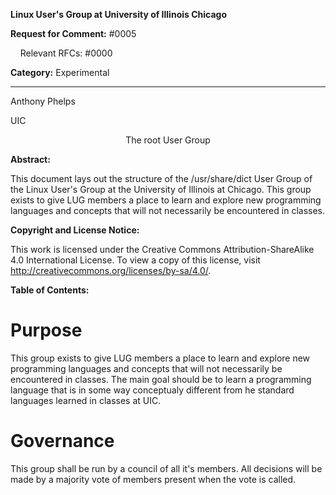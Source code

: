 **Linux User's Group at University of Illinois Chicago**

**Request for Comment:** #0005

&nbsp;&nbsp;&nbsp;&nbsp;Relevant RFCs: #0000

**Category:** Experimental

-------------------------------------------------------------------------------------------------------------------------

Anthony Phelps

UIC

<center>The root User Group</center>

**Abstract:**

This document lays out the structure of the /usr/share/dict User Group of the Linux User's Group at the University of Illinois at Chicago. This group exists to give LUG members a place to learn and explore new programming languages and concepts that will not necessarily be encountered in classes.

**Copyright and License Notice:**

This work is licensed under the Creative Commons Attribution-ShareAlike 4.0 International License. To view a copy of this license, visit http://creativecommons.org/licenses/by-sa/4.0/.

**Table of Contents:**

# Purpose

This group exists to give LUG members a place to learn and explore new programming languages and concepts that will not necessarily be encountered in classes. The main goal should be to learn a programming language that is in some way conceptualy different from he standard languages learned in classes at UIC. 

# Governance

This group shall be run by a council of all it's members. All decisions will be made by a majority vote of members present when the vote is called.
